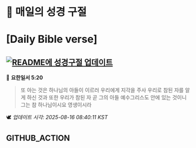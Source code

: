 # 🙏 매일의 성경 구절
# [Daily Bible verse]
## [![README에 성경구절 업데이트](https://github.com/DONGSUKA/first_test/actions/workflows/update-readme-bible.yml/badge.svg)](https://github.com/DONGSUKA/first_test/actions/workflows/update-readme-bible.yml)
<!-- START_BIBLE_VERSE -->
📖 **요한일서 5:20**
> 또 아는 것은 하나님의 아들이 이르러 우리에게 지각을 주사 우리로 참된 자를 알게 하신 것과 또한 우리가 참된 자 곧 그의 아들 예수그리스도 안에 있는 것이니 그는 참 하나님이시요 영생이시라

🕊️ _업데이트 시각: 2025-08-16 08:40:11 KST_
  <!-- END_BIBLE_VERSE -->
## GITHUB_ACTION
